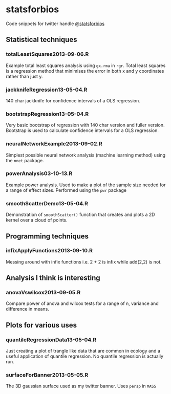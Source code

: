 statsforbios
============

Code snippets for twitter handle [@statsforbios](www.twitter.com/statsforbios)

## Statistical techniques


### totalLeastSquares2013-09-06.R 	
Example total least squares analysis using `gx.rma` in `rgr`. Total least squares is a regression method that minimises the error in both x and y coordinates rather than just y. 


### jackknifeRegression13-05-04.R 	
140 char jackknife for confidence intervals of a OLS regression. 

### bootstrapRegression13-05-04.R 	
Very basic bootstrap of regression with 140 char version and fuller version. Bootstrap is used to calculate confidence intervals for a OLS regression.

### neuralNetworkExample2013-09-02.R 	
Simplest possible neural network analysis (machine learning method) using the `nnet` package.

### powerAnalysis03-10-13.R 	
Example power analysis. Used to make a plot of the sample size needed for a range of effect sizes. Performed using the `pwr` package


### smoothScatterDemo13-05-04.R 
Demonstration of `smoothScatter()` function that creates and plots a 2D kernel over a cloud of points.


## Programming techniques


### infixApplyFunctions2013-09-10.R 
Messing around with infix functions i.e. 2 + 2 is infix while add(2,2) is not. 



## Analysis I think is interesting

### anovaVswilcox2013-09-05.R 	
Compare power of anova and wilcox tests for a range of n, variance and difference in means.




## Plots for various uses 


### quantileRegressionData13-05-04.R 	
Just creating a plot of trangle like data that are common in ecology and a useful application of quantile regression. No quantile regression is actually run.

### surfaceForBanner2013-05-05.R 	
The 3D gaussian surface used as my twitter banner. Uses `persp` in `MASS`


